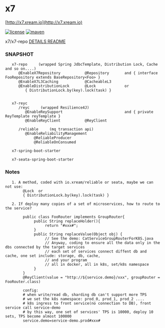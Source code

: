 # x7
   [http://x7.xream.io](http://x7.xream.io) 
   
[![license](https://img.shields.io/github/license/x-ream/x7.svg)](https://www.apache.org/licenses/LICENSE-2.0.html)
[![maven](https://img.shields.io/maven-central/v/io.xream.x7/x7-parent.svg)](https://search.maven.org/search?q=io.xream)

   x7/x7-repo [DETAILS README](https://github.com/x-ream/x7/blob/master/x7-repo/README.md)


### SNAPSHOT
       
       x7-repo     (wrapped Spring JdbcTemplate, Distribution Lock, Cache and so on....)
          @EnableX7Repository           @Repository       and { interface FooRepository extends BaseRepository<Foo> }
          @EnableX7L3Caching            @CacheableL3
          @EnableDistributionLock       @Lock             or  
             { DistributionLock.by(key).lock(task) }
             
          
       x7-reyc
          /reyc     (wrapped Resilience4J)
             @EnableReySupport                            and { private ReyTemplate reyTemplate }
             @EnableReyClient           @ReyClient
           
          /reliable     (mq transaction api)
             @EnableReliabilityManagement     
                 @ReliableProducer
                 @ReliableOnConsumed
        
       x7-spring-boot-starter
       
       x7-seata-spring-boot-starter
       
       
### Notes
       1. A method, coded with io.xream/reliable or seata, maybe we can not use:
            @Lock  or 
            { DistributionLock.by(key).lock(task) }
            
       2. If deploy many copies of a set of microservices, how to route to the service?
            
            public class FooRouter implements GroupRouter{
                 public String replaceHolder(){
                      return "#xxx#";
                 }
                 public String replaceValue(Object obj) {
                      // See the demo: CatServiceGroupRouterForK8S.java
                      // Anyway, coding to ensure all the data only in the dbs connected by the target services
                      // each set of services connect diffent db and cache, one set include: storage, db, cache, 
                      // and your program 
                      // all in docker, all in k8s, set/k8s namespace
                 }
            }
            @ReyClient(value = "http://${service.demo}/xxx", groupRouter = FooRouter.class)
            
            config:
            # when write/read db, sharding db can't support more TPS
            # we set the k8s namespace: prod_0, prod_1, prod_2 ....
            # k8s ingress to front service(no connection to DB), front service call service-demo
            # by this way, one set of services' TPS is 10000, deploy 10 sets, TPS become almost 100000
            service.demo=service-demo.prod#xxx#
            